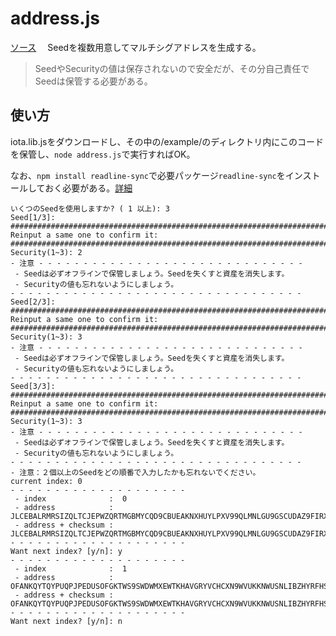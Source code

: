 
# address.js
[ソース](https://github.com/abmushi/iota/blob/master/qiita/multisig/address.js)
　Seedを複数用意してマルチシグアドレスを生成する。
 
>SeedやSecurityの値は保存されないので安全だが、その分自己責任でSeedは保管する必要がある。

## 使い方
iota.lib.jsをダウンロードし、その中の/example/のディレクトリ内にこのコードを保管し、`node address.js`で実行すればOK。

なお、`npm install readline-sync`で必要パッケージ`readline-sync`をインストールしておく必要がある。[詳細](https://www.npmjs.com/package/readline-sync/tutorial)

```shell
いくつのSeedを使用しますか? ( 1 以上): 3
Seed[1/3]: #################################################################################
Reinput a same one to confirm it: #################################################################################
Security(1~3): 2
- 注意 - - - - - - - - - - - - - - - - - - - - - - - - - - - - - -
 - Seedは必ずオフラインで保管しましょう。Seedを失くすと資産を消失します。
 - Securityの値も忘れないようにしましょう。
- - - - - - - - - - - - - - - - - - - - - - - - - - - - - - - - - 
Seed[2/3]: #################################################################################
Reinput a same one to confirm it: #################################################################################
Security(1~3): 3
- 注意 - - - - - - - - - - - - - - - - - - - - - - - - - - - - - -
 - Seedは必ずオフラインで保管しましょう。Seedを失くすと資産を消失します。
 - Securityの値も忘れないようにしましょう。
- - - - - - - - - - - - - - - - - - - - - - - - - - - - - - - - - 
Seed[3/3]: #################################################################################
Reinput a same one to confirm it: #################################################################################
Security(1~3): 3
- 注意 - - - - - - - - - - - - - - - - - - - - - - - - - - - - - -
 - Seedは必ずオフラインで保管しましょう。Seedを失くすと資産を消失します。
 - Securityの値も忘れないようにしましょう。
- - - - - - - - - - - - - - - - - - - - - - - - - - - - - - - - - 
- 注意：２個以上のSeedをどの順番で入力したかも忘れないでください。
current index: 0
- - - - - - - - - - - - - - - - - - - - 
 - index              :  0
 - address            :  JLCEBALRMRSIZQLTCJEPWZQRTMGBMYCQD9CBUEAKNXHUYLPXV99QLMNLGU9GSCUDAZ9FIRXPITCOKXIBX
 - address + checksum :  JLCEBALRMRSIZQLTCJEPWZQRTMGBMYCQD9CBUEAKNXHUYLPXV99QLMNLGU9GSCUDAZ9FIRXPITCOKXIBXKRKBQGUFD
- - - - - - - - - - - - - - - - - - - - 
Want next index? [y/n]: y
- - - - - - - - - - - - - - - - - - - - 
 - index              :  1
 - address            :  OFANKQYTQYPUQPJPEDUSOFGKTWS9SWDWMXEWTKHAVGRYVCHCXN9WVUKKNWUSNLIBZHYRFHSWJWZNHOZMC
 - address + checksum :  OFANKQYTQYPUQPJPEDUSOFGKTWS9SWDWMXEWTKHAVGRYVCHCXN9WVUKKNWUSNLIBZHYRFHSWJWZNHOZMCXUYN9FWAX
- - - - - - - - - - - - - - - - - - - - 
Want next index? [y/n]: n
```
